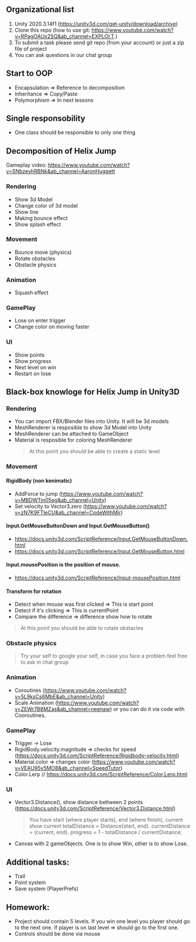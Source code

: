 ## Organizational list
1. Unity 2020.3.14f1 (https://unity3d.com/get-unity/download/archive)
2. Clone this repo (how to use git: https://www.youtube.com/watch?v=RPagOAUx2SQ&ab_channel=EXPLOI.T.)
3. To submit a task please send git repo (from your account) or just a zip file of project
4. You can ask questions in our chat group

## Start to OOP
- Encapsulation => Reference to decomposition
- Inheritance => Copy/Paste
- Polymorphism => In next lessons

## Single responsobility 
- One class should be responsible to only one thing

## Decomposition of Helix Jump
Gameplay video: https://www.youtube.com/watch?v=SNbzevhRBNk&ab_channel=AaronHuggett
### Rendering
   - Show 3d Model
   - Change color of 3d model
   - Show line
   - Making bounce effect
   - Show splash effect

### Movement
   - Bounce move (physics)
   - Rotate obstacles
   - Obstacle physics

### Animation
   - Squash effect

### GamePlay
   - Lose on enter trigger
   - Change color on moving faster

### UI
   - Show points
   - Show progress
   - Next level on win
   - Restart on lose

## Black-box knowloge for Helix Jump in Unity3D
### Rendering
- You can import FBX/Blender files into Unity. It will be 3d models
- MeshRenderer is resposible to show 3d Model into Unity
- MeshRenderer can be attached to GameObject
- Material is resposible for coloring MeshRenderer
  > At this point you should be able to create a static level

### Movement
#### RigidBody (non kenimatic)
- AddForce to jump (https://www.youtube.com/watch?v=MBDWTjn05eg&ab_channel=Unity)
- Set velocity to Vector3.zero (https://www.youtube.com/watch?v=zN7K9FTleCU&ab_channel=CodeWithMir)
#### Input.GetMouseButtonDown and Input.GetMouseButton()
 - https://docs.unity3d.com/ScriptReference/Input.GetMouseButtonDown.html
 - https://docs.unity3d.com/ScriptReference/Input.GetMouseButton.html
#### Input.mousePosition is the position of mouse.
- https://docs.unity3d.com/ScriptReference/Input-mousePosition.html
#### Transform for rotation

- Detect when mouse was first clicked => This is start point
- Detect if it's clicking => This is currentPoint
- Compare the difference => difference show how to rotate
> At this point you should be able to rotate obstacles

### Obstacle physics 

> Try your self to google your self, in case you face a problem feel free to ask in chat group

### Animation
- Coroutines (https://www.youtube.com/watch?v=5L9ksCs6MbE&ab_channel=Unity)
- Scale Animation (https://www.youtube.com/watch?v=ZEWr7B8MZas&ab_channel=neenaw) or you can do it via code with Cooroutines.


### GamePlay
- Trigger -> Lose
- RigidBody.velocity.magnitude => checks for speed (https://docs.unity3d.com/ScriptReference/Rigidbody-velocity.html)
- Material.color => changes color (https://www.youtube.com/watch?v=VEAU95v5MO8&ab_channel=SpeedTutor)
- Color.Lerp // https://docs.unity3d.com/ScriptReference/Color.Lerp.html

### UI
- Vector3.Distance(), show distance bettween 2 points (https://docs.unity3d.com/ScriptReference/Vector3.Distance.html)
    > You have start (where player starts), end (where finish), current show current
 totalDistance = Distance(start, end). currentDistance = (current, end).
  progress = 1 - totalDistance / currentDistance;

- Canvas with 2 gameObjects. One is to show Win, other is to show Lose.

## Additional tasks:
- Trail
- Point system
- Save system (PlayerPrefs)

## Homework:
- Project should contain 5 levels. If you win one level you player should go to the next one. If player is on last level => should go to the first one.
- Controls should be done via mouse
